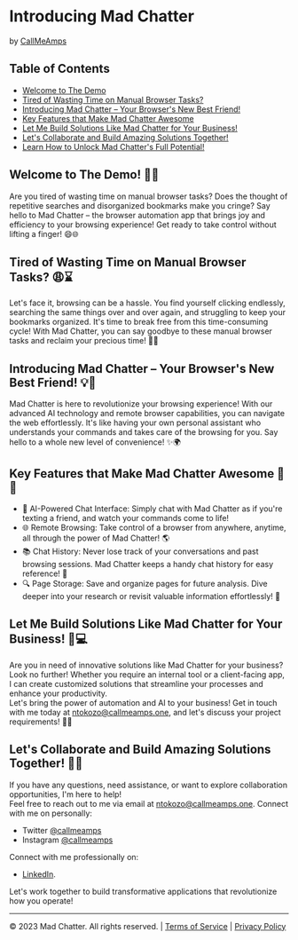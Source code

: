 # Introducing Mad Chatter 
by [CallMeAmps](https://blog.callmeamps.one)

## Table of Contents
- [Welcome to The Demo](#welcome-to-the-demo)
- [Tired of Wasting Time on Manual Browser Tasks?](#tired-of-wasting-time-on-manual-browser-tasks-)
- [Introducing Mad Chatter – Your Browser's New Best Friend!](#introducing-mad-chatter--your-browsers-new-best-friend-)
- [Key Features that Make Mad Chatter Awesome](#key-features-that-make-mad-chatter-awesome-)
- [Let Me Build Solutions Like Mad Chatter for Your Business!](#let-me-build-solutions-like-mad-chatter-for-your-business-)
- [Let's Collaborate and Build Amazing Solutions Together!](#lets-collaborate-and-build-amazing-solutions-together-)
- [Learn How to Unlock Mad Chatter's Full Potential!](#learn-how-to-unlock-mad-chatters-full-potential-)


## Welcome to The Demo! 🤖💬
Are you tired of wasting time on manual browser tasks? Does the thought of repetitive searches and disorganized bookmarks make you cringe? Say hello to Mad Chatter – the browser automation app that brings joy and efficiency to your browsing experience! Get ready to take control without lifting a finger! 😄🌐

## Tired of Wasting Time on Manual Browser Tasks? 😩⌛
Let's face it, browsing can be a hassle. You find yourself clicking endlessly, searching the same things over and over again, and struggling to keep your bookmarks organized. It's time to break free from this time-consuming cycle! With Mad Chatter, you can say goodbye to these manual browser tasks and reclaim your precious time! 🚀✨

## Introducing Mad Chatter – Your Browser's New Best Friend! 💡🙌
Mad Chatter is here to revolutionize your browsing experience! With our advanced AI technology and remote browser capabilities, you can navigate the web effortlessly. It's like having your own personal assistant who understands your commands and takes care of the browsing for you. Say hello to a whole new level of convenience! ✨🌍

## Key Features that Make Mad Chatter Awesome 🚀🔥
- 🤖 AI-Powered Chat Interface: Simply chat with Mad Chatter as if you're texting a friend, and watch your commands come to life!
- 🌐 Remote Browsing: Take control of a browser from anywhere, anytime, all through the power of Mad Chatter! 🌎
- 📚 Chat History: Never lose track of your conversations and past browsing sessions. Mad Chatter keeps a handy chat history for easy reference! 📝
- 🔍 Page Storage: Save and organize pages for future analysis. Dive deeper into your research or revisit valuable information effortlessly! 📂

## Let Me Build Solutions Like Mad Chatter for Your Business! 🎉💻
Are you in need of innovative solutions like Mad Chatter for your business? Look no further! Whether you require an internal tool or a client-facing app, I can create customized solutions that streamline your processes and enhance your productivity.\
Let's bring the power of automation and AI to your business! Get in touch with me today at [ntokozo@callmeamps.one](mailto:ntokozo@callmeamps.one), and let's discuss your project requirements! 🚀💡

## Let's Collaborate and Build Amazing Solutions Together! 🤗🚀
If you have any questions, need assistance, or want to explore collaboration opportunities, I'm here to help!\
Feel free to reach out to me via email at [ntokozo@callmeamps.one](mailto:ntokozo@callmeamps.one). 
Connect with me on personally:
- Twitter [@callmeamps](https://twitter.com/callmeamps) 
- Instagram [@callmeamps](https://www.instagram.com/callmeamps) 

Connect with me professionally on: 
- [LinkedIn](https://linkedin.com/in/NtokozoMthimunye).

Let's work together to build transformative applications that revolutionize how you operate!

---

© 2023 Mad Chatter. All rights reserved. | [Terms of Service](#tos) | [Privacy Policy](#privacy)

